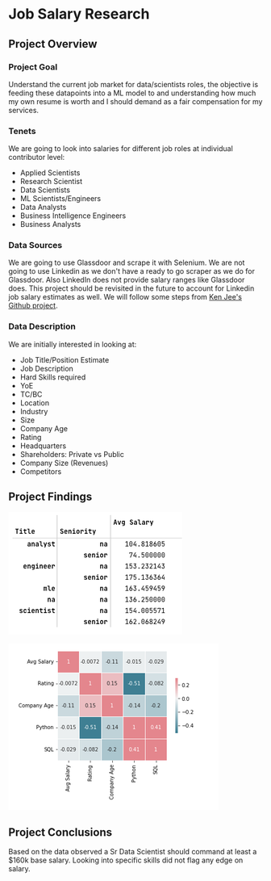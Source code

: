 # Job Salary Research
## Project Overview
### Project Goal
Understand the current job market for data/scientists roles, the objective is feeding these datapoints into a ML model to and understanding how much my own resume is worth and I should demand as a fair compensation for my services.
### Tenets
We are going to look into salaries for different job roles at individual contributor level:
- Applied Scientists
- Research Scientist
- Data Scientists
- ML Scientists/Engineers
- Data Analysts
- Business Intelligence Engineers
- Business Analysts
### Data Sources
We are going to use Glassdoor and scrape it with Selenium. We are not going to use Linkedin as we don't have a ready to go scraper as we do for Glassdoor. Also LinkedIn does not provide salary ranges like Glassdoor does.
This project should be revisited in the future to account for Linkedin job salary estimates as well.
We will follow some steps from [Ken Jee's Github project](https://github.com/PlayingNumbers/ds_salary_proj).
### Data Description
We are initially interested in looking at:
- Job Title/Position Estimate
- Job Description
- Hard Skills required
- YoE
- TC/BC
- Location
- Industry
- Size
- Company Age
- Rating
- Headquarters
- Shareholders: Private vs Public
- Company Size (Revenues)
- Competitors
## Project Findings
![](https://github.com/niccolog/python_learning_projects/blob/main/own_projects/Job_salary_search/avg_salary_seattle.png)

![](https://github.com/niccolog/python_learning_projects/blob/main/own_projects/Job_salary_search/job_corr.png)
## Project Conclusions
Based on the data observed a Sr Data Scientist should command at least a $160k base salary. Looking into specific skills did not flag any edge on salary.
